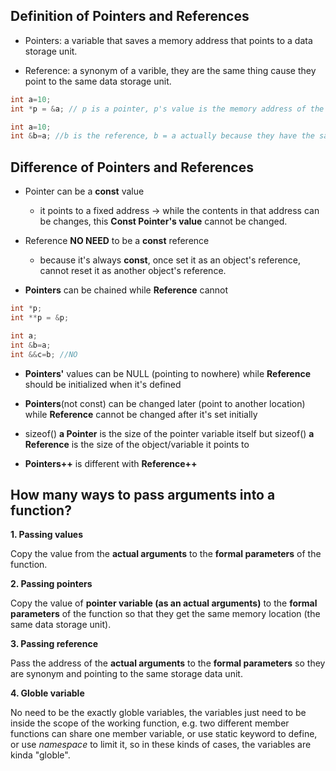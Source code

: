 
## Definition of Pointers and References

- Pointers: a variable that saves a memory address that points to a data storage unit.

- Reference: a synonym of a varible, they are the same thing cause they point to the same data storage unit.

```c++
int a=10;
int *p = &a; // p is a pointer, p's value is the memory address of the contents of variable a

int a=10;
int &b=a; //b is the reference, b = a actually because they have the same memory address
```

## Difference of Pointers and References

- Pointer can be a **const** value

  + it points to a fixed address -> while the contents in that address can be changes, this **Const Pointer's value** cannot be changed.

- Reference **NO NEED** to be a **const** reference

  + because it's always **const**, once set it as an object's reference, cannot reset it as another object's reference.

- **Pointers** can be chained while **Reference** cannot

```c++
int *p;
int **p = &p;

int a;
int &b=a;
int &&c=b; //NO

```

- **Pointers'** values can be NULL (pointing to nowhere) while **Reference** should be initialized when it's defined

- **Pointers**(not const) can be changed later (point to another location) while **Reference** cannot be changed after it's set initially

- sizeof() **a Pointer** is the size of the pointer variable itself but sizeof() **a Reference** is the size of the object/variable it points to

- **Pointers++** is different with **Reference++**

## How many ways to pass arguments into a function?

**1. Passing values**

Copy the value from the **actual arguments** to the **formal parameters** of the function.

**2. Passing pointers**

Copy the value of **pointer variable (as an actual arguments)** to the **formal parameters** of the function so that they get the same memory location (the same data storage unit).

**3. Passing reference**

Pass the address of the **actual arguments** to the **formal parameters** so they are synonym and pointing to the same storage data unit.

**4. Globle variable**

No need to be the exactly globle variables, the variables just need to be inside the scope of the working function, e.g. two different member functions can share one member variable, or use static keyword to define, or use *namespace* to limit it, so in these kinds of cases, the variables are kinda "globle".


